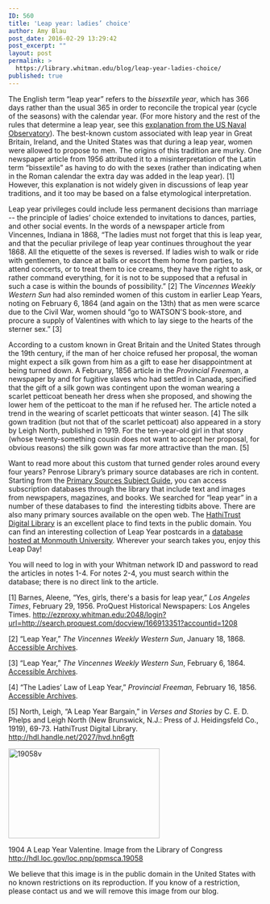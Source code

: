 ```yaml
---
ID: 560
title: 'Leap year: ladies’ choice'
author: Amy Blau
post_date: 2016-02-29 13:29:42
post_excerpt: ""
layout: post
permalink: >
  https://library.whitman.edu/blog/leap-year-ladies-choice/
published: true
---
```

The English term “leap year” refers to the <i>bissextile year</i>, which has 366 days rather than the usual 365 in order to reconcile the tropical year (cycle of the seasons) with the calendar year. (For more history and the rest of the rules that determine a leap year, see this <a href="http://aa.usno.navy.mil/faq/docs/leap_years.php">explanation from the US Naval Observatory</a>). The best-known custom associated with leap year in Great Britain, Ireland, and the United States was that during a leap year, women were allowed to propose to men. The origins of this tradition are murky. One newspaper article from 1956 attributed it to a misinterpretation of the Latin term “bissextile” as having to do with the sexes (rather than indicating when in the Roman calendar the extra day was added in the leap year). [1] However, this explanation is not widely given in discussions of leap year traditions, and it too may be based on a false etymological interpretation.

Leap year privileges could include less permanent decisions than marriage -- the principle of ladies’ choice extended to invitations to dances, parties, and other social events. In the words of a newspaper article from Vincennes, Indiana in 1868, “The ladies must not forget that this is leap year, and that the peculiar privilege of leap year continues throughout the year 1868. All the etiquette of the sexes is reversed. If ladies wish to walk or ride with gentlemen, to dance at balls or escort them home from parties, to attend concerts, or to treat them to ice creams, they have the right to ask, or rather command everything, for it is not to be supposed that a refusal in such a case is within the bounds of possibility.” [2] The <i>Vincennes Weekly Western Sun</i> had also reminded women of this custom in earlier Leap Years, noting on February 6, 1864 (and again on the 13th) that as men were scarce due to the Civil War, women should “go to WATSON'S book-store, and procure a supply of Valentines with which to lay siege to the hearts of the sterner sex.” [3]

According to a custom known in Great Britain and the United States through the 19th century, if the man of her choice refused her proposal, the woman might expect a silk gown from him as a gift to ease her disappointment at being turned down. A February, 1856 article in the <i>Provincial</i> <em>Freeman</em>, a newspaper by and for fugitive slaves who had settled in Canada, specified that the gift of a silk gown was contingent upon the woman wearing a scarlet petticoat beneath her dress when she proposed, and showing the lower hem of the petticoat to the man if he refused her. The article noted a trend in the wearing of scarlet petticoats that winter season. [4] The silk gown tradition (but not that of the scarlet petticoat) also appeared in a story by Leigh North, published in 1919. For the ten-year-old girl in that story (whose twenty-something cousin does not want to accept her proposal, for obvious reasons) the silk gown was far more attractive than the man. [5]

Want to read more about this custom that turned gender roles around every four years? Penrose Library’s primary source databases are rich in content. Starting from the <a href="http://libguides.whitman.edu/primarysources">Primary Sources Subject Guide</a>, you can access subscription databases through the library that include text and images from newspapers, magazines, and books. We searched for “leap year” in a number of these databases to find  the interesting tidbits above. There are also many primary sources available on the open web. The <a href="https://www.hathitrust.org/">HathiTrust Digital Library</a> is an excellent place to find texts in the public domain. You can find an interesting collection of Leap Year postcards in a <a href="http://www.monmouth.edu/kparkin/leap_year/default.aspx">database hosted at Monmouth University</a>. Wherever your search takes you, enjoy this Leap Day!

You will need to log in with your Whitman network ID and password to read the articles in notes 1-4. For notes 2-4, you must search within the database; there is no direct link to the article.

[1] Barnes, Aleene, “Yes, girls, there's a basis for leap year,”<i> Los Angeles Times</i>, February 29, 1956. ProQuest Historical Newspapers: Los Angeles Times. <a href="http://ezproxy.whitman.edu:2048/login?url=http://search.proquest.com/docview/166913351?accountid=1208">http://ezproxy.whitman.edu:2048/login?url=http://search.proquest.com/docview/166913351?accountid=1208</a>

[2] “Leap Year,” <i>The Vincennes Weekly Western Sun</i>, January 18, 1868. <a href="http://ezproxy.whitman.edu:2048/login?url=http://www.accessible.com/accessible/">Accessible Archives</a>.

[3] “Leap Year,” <i>The Vincennes Weekly Western Sun</i>, February 6, 1864. <a href="http://ezproxy.whitman.edu:2048/login?url=http://www.accessible.com/accessible/">Accessible Archives</a>.

[4] “The Ladies’ Law of Leap Year,” <i>Provincial Freeman, </i>February 16, 1856. <a href="http://ezproxy.whitman.edu:2048/login?url=http://www.accessible.com/accessible/">Accessible Archives</a>.

[5] North, Leigh, “A Leap Year Bargain,” in <i>Verses and Stories</i> by C. E. D. Phelps and Leigh North (New Brunswick, N.J.: Press of J. Heidingsfeld Co., 1919), 69-73. HathiTrust Digital Library. <a href="http://hdl.handle.net/2027/hvd.hn6gft">http://hdl.handle.net/2027/hvd.hn6gft</a>

<a href="https://library.whitman.edu/blog/wp-content/uploads/sites/4/2016/02/19058v.jpg" rel="attachment wp-att-565"><img class="alignnone wp-image-565 size-medium" src="https://library.whitman.edu/blog/wp-content/uploads/sites/4/2016/02/19058v-300x178.jpg" alt="19058v" width="300" height="178" /></a>

1904 A Leap Year Valentine. Image from the Library of Congress <a href="http://hdl.loc.gov/loc.pnp/ppmsca.19058">http://hdl.loc.gov/loc.pnp/ppmsca.19058</a>

We believe that this image is in the public domain in the United States with no known restrictions on its reproduction. If you know of a restriction, please contact us and we will remove this image from our blog.